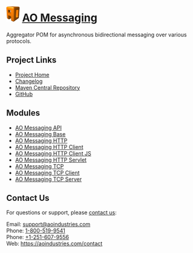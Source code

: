 # [<img src="ao-logo.png" alt="AO Logo" width="35" height="40">](https://aoindustries.com/) [AO Messaging](https://aoindustries.com/ao-messaging/)
Aggregator POM for asynchronous bidirectional messaging over various protocols.

## Project Links
* [Project Home](https://aoindustries.com/ao-messaging/)
* [Changelog](https://aoindustries.com/ao-messaging/changelog)
* [Maven Central Repository](https://search.maven.org/#search%7Cgav%7C1%7Cg:%22com.aoindustries%22%20AND%20a:%22ao-messaging%22)
* [GitHub](https://github.com/aoindustries/ao-messaging)

## Modules
* [AO Messaging API](https://aoindustries.com/ao-messaging/api/)
* [AO Messaging Base](https://aoindustries.com/ao-messaging/base/)
* [AO Messaging HTTP](https://aoindustries.com/ao-messaging/http/)
* [AO Messaging HTTP Client](https://aoindustries.com/ao-messaging/http/client/)
* [AO Messaging HTTP Client JS](https://aoindustries.com/ao-messaging/http/client-js/)
* [AO Messaging HTTP Servlet](https://aoindustries.com/ao-messaging/http/servlet/)
* [AO Messaging TCP](https://aoindustries.com/ao-messaging/tcp/)
* [AO Messaging TCP Client](https://aoindustries.com/ao-messaging/tcp/client/)
* [AO Messaging TCP Server](https://aoindustries.com/ao-messaging/tcp/server/)

## Contact Us
For questions or support, please [contact us](https://aoindustries.com/contact):

Email: [support@aoindustries.com](mailto:support@aoindustries.com)  
Phone: [1-800-519-9541](tel:1-800-519-9541)  
Phone: [+1-251-607-9556](tel:+1-251-607-9556)  
Web: https://aoindustries.com/contact
